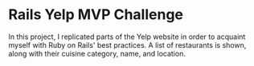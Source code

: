 # Rails Yelp MVP Challenge

In this project, I replicated parts of the Yelp website in order to acquaint myself with Ruby on Rails' best practices. A list of restaurants is shown, along with their cuisine category, name, and location.
